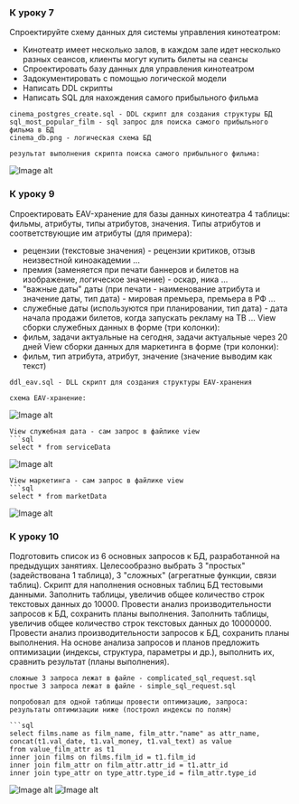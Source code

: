 ### К уроку 7

Спроектируйте схему данных для системы управления кинотеатром: 
* Кинотеатр имеет несколько залов, в каждом зале идет несколько разных сеансов, клиенты могут купить билеты на сеансы
* Спроектировать базу данных для управления кинотеатром
* Задокументировать с помощью логической модели
* Написать DDL скрипты
* Написать SQL для нахождения самого прибыльного фильма

```
cinema_postgres_create.sql - DDL скрипт для создания структуры БД
sql_most_popular_film - sql запрос для поиска самого прибыльного фильма в БД
cinema_db.png - логическая схема БД

результат выполнения скрипта поиска самого прибыльного фильма:
```
![Image alt](https://github.com/otusteamedu/PHP/blob/iglushkov/hm3-1/sql_res.png)

### К уроку 9

Спроектировать EAV-хранение для базы данных кинотеатра
4 таблицы: фильмы, атрибуты, типы атрибутов, значения.
Типы атрибутов и соответствующие им атрибуты (для примера):
- рецензии (текстовые значения) - рецензии критиков, отзыв неизвестной киноакадемии ...
- премия (заменяется при печати баннеров и билетов на изображение, логическое значение) - оскар, ника ...
- "важные даты" даты (при печати - наименование атрибута и значение даты, тип дата) - мировая премьера, премьера в РФ ... 
- служебные даты (используются при планировании, тип дата) - дата начала продажи билетов, когда запускать рекламу на ТВ ...
View сборки служебных данных в форме (три колонки):
- фильм, задачи актуальные на сегодня, задачи актуальные через 20 дней 
View сборки данных для маркетинга в форме (три колонки):
- фильм, тип атрибута, атрибут, значение (значение выводим как текст) 

```
ddl_eav.sql - DLL скрипт для создания структуры EAV-хранения

схема EAV-хранение:
```
![Image alt](https://github.com/otusteamedu/PHP/blob/iglushkov/hm3-1/EAV.png)

```
View служебная дата - сам запрос в файлике view
```sql
select * from serviceData
```
![Image alt](https://github.com/otusteamedu/PHP/blob/iglushkov/hm3-1/service.png)

```
View маркетинга - сам запрос в файлике view
```sql
select * from marketData
```
![Image alt](https://github.com/otusteamedu/PHP/blob/iglushkov/hm3-1/market.png)

### К уроку 10

Подготовить список из 6 основных запросов к БД, разработанной на предыдущих занятиях. Целесообразно выбрать 3 "простых" (задействована 1 таблица), 3 "сложных" (агрегатные функции, связи таблиц). 
Скрипт для наполнения основных таблиц БД тестовыми данными.
Заполнить таблицы, увеличив общее количество строк текстовых данных до 10000.
Провести анализ производительности запросов к БД, сохранить планы выполнения.
Заполнить таблицы, увеличив общее количество строк текстовых данных до 10000000.
Провести анализ производительности запросов к БД, сохранить планы выполнения.
На основе анализа запросов и планов предложить оптимизации (индексы, структура, параметры и др.), выполнить их, сравнить результат (планы выполнения).

```
сложные 3 запроса лежат в файле - complicated_sql_request.sql
простые 3 запроса лежат в файле - simple_sql_request.sql

попробовал для одной таблицы провести оптимизацию, запроса: 
результаты оптимизации ниже (построил индексы по полям)

```sql
select films.name as film_name, film_attr."name" as attr_name, concat(t1.val_date, t1.val_money, t1.val_text) as value
from value_film_attr as t1
inner join films on films.film_id = t1.film_id
inner join film_attr on film_attr.attr_id = t1.attr_id
inner join type_attr on type_attr.type_id = film_attr.type_id
```
![Image alt](https://github.com/otusteamedu/PHP/blob/iglushkov/hm3-1/no-index.png)
![Image alt](https://github.com/otusteamedu/PHP/blob/iglushkov/hm3-1/index.png)
